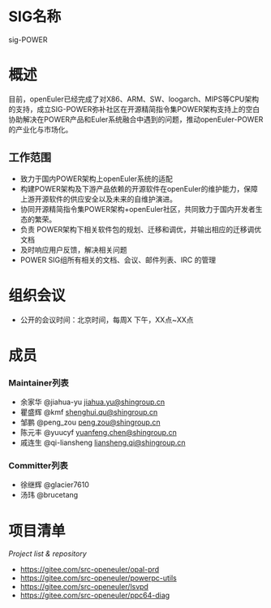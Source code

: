 
# SIG名称

sig-POWER

# 概述

   目前，openEuler已经完成了对X86、ARM、SW、loogarch、MIPS等CPU架构的支持，成立SIG-POWER弥补社区在开源精简指令集POWER架构支持上的空白
协助解决在POWER产品和Euler系统融合中遇到的问题，推动openEuler-POWER的产业化与市场化。

## 工作范围

- 致力于国内POWER架构上openEuler系统的适配
- 构建POWER架构及下游产品依赖的开源软件在openEuler的维护能力，保障上游开源软件的供应安全以及未来的自维护演进。
- 协同开源精简指令集POWER架构+openEuler社区，共同致力于国内开发者生态的繁荣。
- 负责 POWER架构下相关软件包的规划、迁移和调优，并输出相应的迁移调优文档
- 及时响应用户反馈，解决相关问题
- POWER SIG组所有相关的文档、会议、邮件列表、IRC 的管理


# 组织会议

- 公开的会议时间：北京时间，每周X 下午，XX点~XX点

# 成员


### Maintainer列表

- 余家华 @jiahua-yu  	        jiahua.yu@shingroup.cn
- 瞿盛辉 @kmf                  shenghui.qu@shingroup.cn
- 邹鹏 @peng_zou  	        peng.zou@shingroup.cn
- 陈元丰 @yuucyf  	        yuanfeng.chen@shingroup.cn
- 戚连生 @qi-liansheng  	        liansheng.qi@shingroup.cn


### Committer列表

- 徐继辉 @glacier7610           
- 汤玮 @brucetang               


# 项目清单

*Project list & repository*
- https://gitee.com/src-openeuler/opal-prd
- https://gitee.com/src-openeuler/powerpc-utils
- https://gitee.com/src-openeuler/lsvpd
- https://gitee.com/src-openeuler/ppc64-diag



